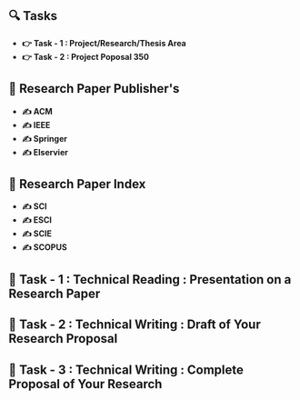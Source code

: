 
## 🔍 Tasks

- **👉 Task - 1 : Project/Research/Thesis Area**
- **👉 Task - 2 : Project Poposal 350**

## 🥶 Research Paper Publisher's

- **✍️ ACM**
- **✍️ IEEE**
- **✍️ Springer**
- **✍️ Elservier**


## 🍂 Research Paper Index

- **✍️ SCI**
- **✍️ ESCI**
- **✍️ SCIE**
- **✍️ SCOPUS**

## 🍂 Task - 1 : Technical Reading : Presentation on a Research Paper

## 🍂 Task - 2 : Technical Writing : Draft of Your Research Proposal

## 🍂 Task - 3 : Technical Writing : Complete Proposal of Your Research







